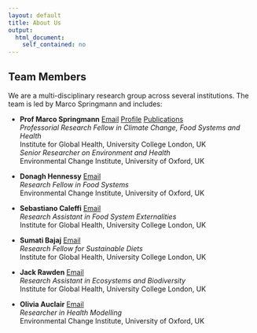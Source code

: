 ```yaml
---
layout: default
title: About Us
output: 
  html_document: 
    self_contained: no
---
```


## Team Members

We are a multi-disciplinary research group across several institutions. The team is led by Marco Springmann and includes:  

- **Prof Marco Springmann** [Email](mailto:m.springmann@ucl.ac.uk) [Profile](https://www.eci.ox.ac.uk/person/dr-marco-springmann) [Publications](https://scholar.google.com/citations?user=NZ7drjwAAAAJ&hl=en) <br> 
  *Professorial Research Fellow in Climate Change, Food Systems and Health*  <br> 
  Institute for Global Health, University College London, UK <br> 
  *Senior Researcher on Environment and Health*  <br>
  Environmental Change Institute, University of Oxford, UK
    
- **Donagh Hennessy** [Email](mailto:d.hennessy@ucl.ac.uk) <br>
  *Research Fellow in Food Systems* <br>
  Environmental Change Institute, University of Oxford, UK

- **Sebastiano Caleffi** [Email](mailto:s.caleffi@ucl.ac.uk) <br>
  *Research Assistant in Food System Externalities* <br>
  Institute for Global Health, University College London, UK

- **Sumati Bajaj** [Email](mailto:sumati.bajaj@ucl.ac.uk) <br>
  *Research Fellow for Sustainable Diets* <br>
  Institute for Global Health, University College London, UK
        
- **Jack Rawden** [Email](mailto:jack.rawden.22@ucl.ac.uk) <br>
  *Research Assistant in Ecosystems and Biodiversity* <br>
  Institute for Global Health, University College London, UK

- **Olivia Auclair** [Email]() <br>
  *Researcher in Health Modelling* <br>
  Environmental Change Institute, University of Oxford, UK
